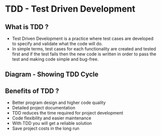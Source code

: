 # TDD - Test Driven Development

## What is TDD ?
- Test Driven Development is a practice where test cases are developed to specify and validate what the code will do. 
- In simple terms, test cases for each functionality are created and tested first and if the test fails then the new code is written in order to pass the test and making code simple and bug-free.

## Diagram - Showing TDD Cycle 


## Benefits of TDD ?

-  Better program design and higher code quality
-  Detailed project documentation
-  TDD reduces the time required for project development
-  Code flexibility and easier maintenance
-  With TDD you will get a reliable solution
-  Save project costs in the long run


